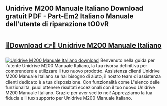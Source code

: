 ## Unidrive M200 Manuale Italiano Download gratuit PDF - Part-Em2 Italiano Manuale dell'utente di riparazione tO0vR

# <h2><a href="http://dfb0hi.blite.top/?on=Unidrive+M200+Manuale+Italiano">🔗Download 👉🔴 Unidrive M200 Manuale Italiano</a></h2>

[![Unidrive M200 Manuale Italiano download](https://i.imgur.com/lujVjoI.png)](http://dfb0hi.blite.top/?on=Unidrive+M200+Manuale+Italiano)
Benvenuto nella guida per l'utente Unidrive M200 Manuale Italiano, la tua risorsa definitiva per comprendere e utilizzare il tuo nuovo prodotto. Assistenza clienti Unidrive M200 Manuale Italiano se hai bisogno di aiuto, il nostro team di assistenza clienti dedicato è a tua disposizione. Con funzionalità come L'elenco delle funzionalità, puoi ottenere risultati eccezionali con il tuo nuovo Unidrive M200 Manuale Italiano. Grazie per aver scelto noi! Apprezziamo la tua fiducia e il tuo supporto per Unidrive M200 Manuale Italiano.
